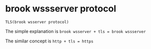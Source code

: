 # brook wssserver protocol

<!--G-R3M673HK5V-->

```
TLS(brook wsserver protocol)
```

The simple explanation is `brook wsserver + tls = brook wssserver`

The similar concept is `http + tls = https`
